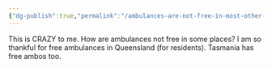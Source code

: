 ```yaml
---
{"dg-publish":true,"permalink":"/ambulances-are-not-free-in-most-other-states/","title":"Ambulances are not free in most other states","tags":["what"]}
---
```



This is CRAZY to me. How are ambulances not free in some places? I am so thankful for free ambulances in Queensland (for residents). Tasmania has free ambos too. 